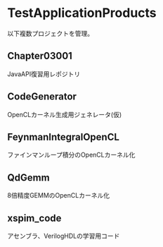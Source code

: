 # TestApplicationProducts
以下複数プロジェクトを管理。

## Chapter03001
JavaAPI復習用レポジトリ

## CodeGenerator
OpenCLカーネル生成用ジェネレータ(仮)

## FeynmanIntegralOpenCL
ファインマンループ積分のOpenCLカーネル化

## QdGemm
8倍精度GEMMのOpenCLカーネル化

## xspim_code
アセンブラ、VerilogHDLの学習用コード
